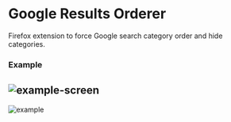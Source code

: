 # Google Results Orderer

Firefox extension to force Google search category order and hide categories.

### Example
![example-screen](https://addons.cdn.mozilla.net/user-media/previews/full/205/205449.png)
---
![example](https://addons.cdn.mozilla.net/user-media/previews/full/205/205450.png)
